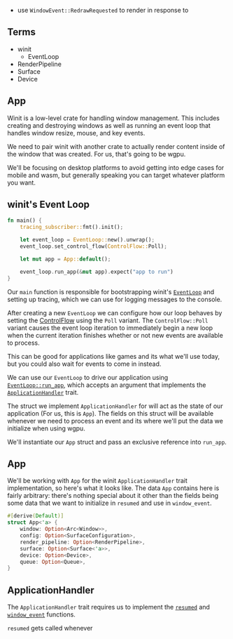 - use `WindowEvent::RedrawRequested` to render in response to

## Terms

- winit
  - EventLoop
- RenderPipeline
- Surface
- Device

## App

Winit is a low-level crate for handling window management. This includes creating and destroying windows as well as running an event loop that handles window resize, mouse, and key events.

We need to pair winit with another crate to actually render content inside of the window that was created. For us, that's going to be wgpu.

We'll be focusing on desktop platforms to avoid getting into edge cases for mobile and wasm, but generally speaking you can target whatever platform you want.

## winit's Event Loop

```rust
fn main() {
    tracing_subscriber::fmt().init();

    let event_loop = EventLoop::new().unwrap();
    event_loop.set_control_flow(ControlFlow::Poll);

    let mut app = App::default();

    event_loop.run_app(&mut app).expect("app to run")
}
```

Our `main` function is responsible for bootstrapping winit's [`EventLoop`](https://docs.rs/winit/0.30.0/winit/event_loop/struct.EventLoop.html) and setting up tracing, which we can use for logging messages to the console.

After creating a new `EventLoop` we can configure how our loop behaves by setting the [ControlFlow](https://docs.rs/winit/0.30.0/winit/event_loop/enum.ControlFlow.html#variant.Poll) using the `Poll` variant. The `ControlFlow::Poll` variant causes the event loop iteration to immediately begin a new loop when the current iteration finishes whether or not new events are available to process.

This can be good for applications like games and its what we'll use today, but you could also wait for events to come in instead.

We can use our `EventLoop` to drive our application using [`EventLoop::run_app`](https://docs.rs/winit/0.30.0/winit/event_loop/struct.EventLoop.html#method.run_app), which accepts an argument that implements the [`ApplicationHandler`](https://docs.rs/winit/0.30.0/winit/application/trait.ApplicationHandler.html) trait.

The struct we implement `ApplicationHandler` for will act as the state of our application (For us, this is `App`). The fields on this struct will be available whenever we need to process an event and its where we'll put the data we initialize when using wgpu.

We'll instantiate our `App` struct and pass an exclusive reference into `run_app`.

## App

We'll be working with `App` for the winit `ApplicationHandler` trait implementation, so here's what it looks like. The data `App` contains here is fairly arbitrary: there's nothing special about it other than the fields being some data that we want to initialize in `resumed` and use in `window_event`.

```rust
#[derive(Default)]
struct App<'a> {
    window: Option<Arc<Window>>,
    config: Option<SurfaceConfiguration>,
    render_pipeline: Option<RenderPipeline>,
    surface: Option<Surface<'a>>,
    device: Option<Device>,
    queue: Option<Queue>,
}
```

## ApplicationHandler

The `ApplicationHandler` trait requires us to implement the [`resumed`](https://docs.rs/winit/0.30.0/winit/application/trait.ApplicationHandler.html#tymethod.resumed) and [`window_event`](https://docs.rs/winit/0.30.0/winit/application/trait.ApplicationHandler.html#tymethod.window_event) functions.

`resumed` gets called whenever
